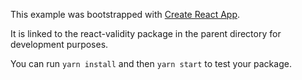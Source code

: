 This example was bootstrapped with [Create React App](https://github.com/facebook/create-react-app).

It is linked to the react-validity package in the parent directory for development purposes.

You can run `yarn install` and then `yarn start` to test your package.
